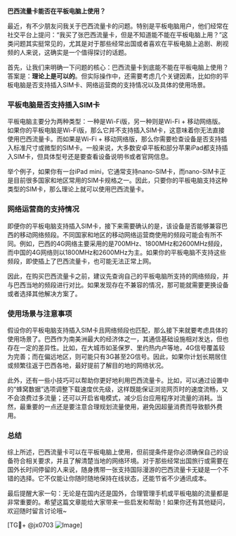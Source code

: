 **巴西流量卡能否在平板电脑上使用？**

最近，有不少朋友问我关于巴西流量卡的问题。特别是平板电脑用户，他们经常在社交平台上提问：“我买了张巴西流量卡，但是不知道能不能在平板电脑上用？”这类问题其实挺常见的，尤其是对于那些经常出国或者喜欢在平板电脑上追剧、刷视频的人来说，这确实是一个值得探讨的话题。

首先，让我们来明确一下问题的核心：巴西流量卡到底能不能在平板电脑上使用？答案是：**理论上是可以的**。但实际操作中，还需要考虑几个关键因素，比如你的平板电脑是否支持插入SIM卡、网络运营商的支持情况以及具体的使用场景。

### 平板电脑是否支持插入SIM卡

平板电脑主要分为两种类型：一种是Wi-Fi版，另一种则是Wi-Fi + 移动网络版。如果你的平板电脑是Wi-Fi版，那么它并不支持插入SIM卡，这意味着你无法直接使用巴西流量卡。而如果是Wi-Fi + 移动网络版，那么你需要检查设备是否支持插入标准尺寸或微型的SIM卡。一般来说，大多数安卓平板和部分苹果iPad都支持插入SIM卡，但具体型号还是要查看设备说明书或者官网信息。

举个例子，如果你有一台iPad mini，它通常支持nano-SIM卡，而nano-SIM卡正是目前很多国家和地区常用的SIM卡规格之一。因此，只要你的平板电脑支持这种类型的SIM卡，那么理论上就可以使用巴西流量卡。

### 网络运营商的支持情况

即便你的平板电脑支持插入SIM卡，接下来需要确认的是，该设备是否能够兼容巴西的移动网络频段。不同国家和地区的移动网络运营商使用的频段可能会有所不同。例如，巴西的4G网络主要采用的是700MHz、1800MHz和2600MHz频段，而中国的4G网络则以1800MHz和2600MHz为主。如果你的平板电脑不支持这些频段，即使插上了巴西流量卡，也可能无法正常上网。

因此，在购买巴西流量卡之前，建议先查询自己的平板电脑所支持的网络频段，并与巴西当地的频段进行对比。如果发现存在不兼容的情况，那可能就需要更换设备或者选择其他解决方案了。

### 使用场景与注意事项

假设你的平板电脑支持插入SIM卡且网络频段也匹配，那么接下来就要考虑具体的使用场景了。巴西作为南美洲最大的经济体之一，其通信基础设施相对发达，但也存在一定的差异性。比如，在大城市如圣保罗、里约热内卢等地，4G信号覆盖较为完善；而在偏远地区，则可能只有3G甚至2G信号。因此，如果你计划长期居住或频繁往返于巴西各地，最好提前了解目的地的网络状况。

此外，还有一些小技巧可以帮助你更好地利用巴西流量卡。比如，可以通过设置中的“蜂窝数据”选项调整下载速度优先级，这样既能保证浏览网页时的速度流畅，又不会浪费过多流量；还可以开启省电模式，减少后台应用程序对流量的消耗。当然，最重要的一点还是要注意合理规划流量使用，避免因超量消费而导致额外费用。

### 总结

综上所述，巴西流量卡可以在平板电脑上使用，但前提条件是你必须确保自己的设备符合相关要求，并且了解清楚当地的网络环境。对于那些经常出国旅行或需要在国外长时间停留的人来说，随身携带一张支持国际漫游的巴西流量卡无疑是一个不错的选择。它不仅能让你随时随地保持在线状态，还能节省不少通讯成本。

最后提醒大家一句：无论是在国内还是国外，合理管理手机或平板电脑的流量都是非常重要的。希望这篇文章能给大家带来一些启发和帮助！如果你还有其他疑问，欢迎随时留言讨论哦~

[TG💪+ @jx0703 ![Image](https://github.com/user-attachments/assets/dbca1d08-cadb-493c-b0ec-ad6f7a83f270)]